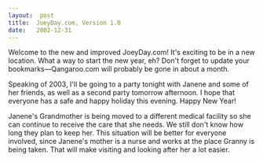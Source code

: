 ```yaml
---
layout:  post
title:  JoeyDay.com, Version 1.0
date:   2002-12-31
---
```


Welcome to the new and improved JoeyDay.com! It's exciting to be in a new location. What a way to start the new year, eh? Don't forget to update your bookmarks—Qangaroo.com will probably be gone in about a month.

Speaking of 2003, I'll be going to a party tonight with Janene and some of her friends, as well as a second party tomorrow afternoon. I hope that everyone has a safe and happy holiday this evening. Happy New Year!

Janene's Grandmother is being moved to a different medical facility so she can continue to receive the care that she needs. We still don't know how long they plan to keep her. This situation will be better for everyone involved, since Janene's mother is a nurse and works at the place Granny is being taken. That will make visiting and looking after her a lot easier.